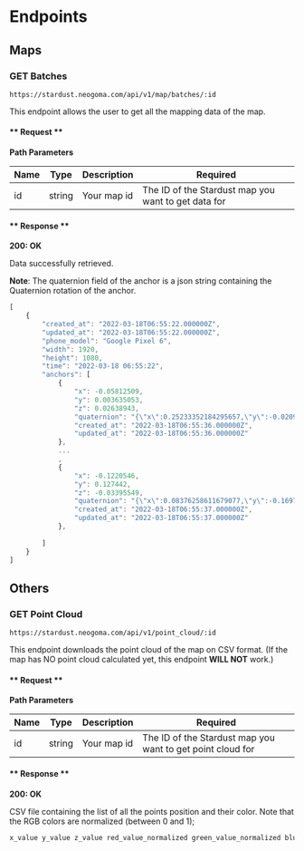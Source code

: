 # Endpoints

## Maps
### GET Batches
```
https://stardust.neogoma.com/api/v1/map/batches/:id
```

This endpoint allows the user to get all the mapping data of the map.

<!-- tabs:start -->

#### ** Request **

**Path Parameters**

| Name | Type | Description | Required |
| --- | --- | --- | --- |
| id | string | Your map id | The ID of the Stardust map you want to get data for |

#### ** Response **

**200: OK**

Data successfully retrieved.

**Note**: The quaternion field of the anchor is a json string containing the Quaternion rotation of the anchor.

```js
[
    {
        "created_at": "2022-03-18T06:55:22.000000Z",
        "updated_at": "2022-03-18T06:55:22.000000Z",
        "phone_model": "Google Pixel 6",
        "width": 1920,
        "height": 1080,
        "time": "2022-03-18 06:55:22",
        "anchors": [
            {
                "x": -0.05812509,
                "y": 0.003635053,
                "z": 0.02638943,
                "quaternion": "{\"x\":0.25233352184295657,\"y\":-0.02092771977186203,\"z\":0.013822555541992188,\"w\":0.9673152565956116}",
                "created_at": "2022-03-18T06:55:36.000000Z",
                "updated_at": "2022-03-18T06:55:36.000000Z"
            },
            ...
            ,
            {
                "x": -0.1220546,
                "y": 0.127442,
                "z": -0.03395549,
                "quaternion": "{\"x\":0.08376258611679077,\"y\":-0.169703409075737,\"z\":-0.0076171765103936199,\"w\":0.9818994998931885}",
                "created_at": "2022-03-18T06:55:37.000000Z",
                "updated_at": "2022-03-18T06:55:37.000000Z"
            },
           
        ]
    }
]
```
<!-- tabs:end -->

## Others

### GET Point Cloud
```
https://stardust.neogoma.com/api/v1/point_cloud/:id
```

This endpoint downloads the point cloud of the map on CSV format. (If the map has NO point cloud calculated yet, this endpoint **WILL NOT** work.)

<!-- tabs:start -->

#### ** Request **

**Path Parameters**

| Name | Type | Description | Required |
| --- | --- | --- | --- |
| id | string | Your map id | The ID of the Stardust map you want to get point cloud for |

#### ** Response **

**200: OK**

CSV file containing the list of all the points position and their color. Note that the RGB colors are normalized (between 0 and 1);

```js
x_value y_value z_value red_value_normalized green_value_normalized blue_value_normalized
```
<!-- tabs:end -->
